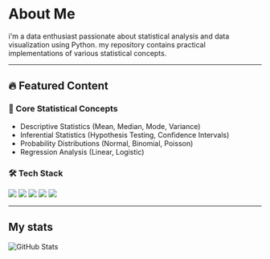 # About Me  
i'm a data enthusiast passionate about statistical analysis and data visualization using Python. my repository contains practical implementations of various statistical concepts.

---

## 🔥 Featured Content  

### 📌 Core Statistical Concepts  
- Descriptive Statistics (Mean, Median, Mode, Variance)  
- Inferential Statistics (Hypothesis Testing, Confidence Intervals)  
- Probability Distributions (Normal, Binomial, Poisson)  
- Regression Analysis (Linear, Logistic)  

### 🛠️ Tech Stack  
<p align="left">
  <img src="https://img.shields.io/badge/Python-3776AB?style=for-the-badge&logo=python&logoColor=white">
  <img src="https://img.shields.io/badge/Jupyter-F37626?style=for-the-badge&logo=Jupyter&logoColor=white">
  <img src="https://img.shields.io/badge/pandas-150458?style=for-the-badge&logo=pandas&logoColor=white">
  <img src="https://img.shields.io/badge/numpy-013243?style=for-the-badge&logo=numpy&logoColor=white">
  <img src="https://img.shields.io/badge/scipy-8CAAE6?style=for-the-badge&logo=scipy&logoColor=white">
</p>

---

## My stats
![GitHub Stats](https://github-readme-stats.vercel.app/api?username=bbybsod&show_icons=true&theme=radical)
